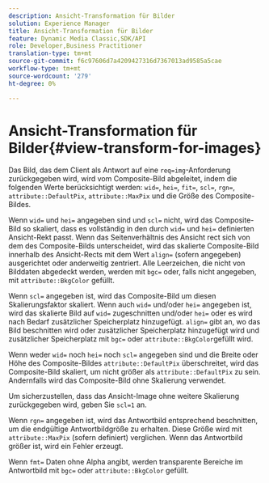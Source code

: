 ```yaml
---
description: Ansicht-Transformation für Bilder
solution: Experience Manager
title: Ansicht-Transformation für Bilder
feature: Dynamic Media Classic,SDK/API
role: Developer,Business Practitioner
translation-type: tm+mt
source-git-commit: f6c97606d7a4209427316d7367013ad9585a5cae
workflow-type: tm+mt
source-wordcount: '279'
ht-degree: 0%

---
```



# Ansicht-Transformation für Bilder{#view-transform-for-images}

Das Bild, das dem Client als Antwort auf eine `req=img`-Anforderung zurückgegeben wird, wird vom Composite-Bild abgeleitet, indem die folgenden Werte berücksichtigt werden: `wid=`, `hei=`, `fit=`, `scl=`, `rgn=`, `attribute::DefaultPix`, `attribute::MaxPix` und die Größe des Composite-Bildes.

Wenn `wid=` und `hei=` angegeben sind und `scl=` nicht, wird das Composite-Bild so skaliert, dass es vollständig in den durch `wid=` und `hei=` definierten Ansicht-Rekt passt. Wenn das Seitenverhältnis des Ansicht rect sich von dem des Composite-Bilds unterscheidet, wird das skalierte Composite-Bild innerhalb des Ansicht-Rects mit dem Wert `align=` (sofern angegeben) ausgerichtet oder anderweitig zentriert. Alle Leerzeichen, die nicht von Bilddaten abgedeckt werden, werden mit `bgc=` oder, falls nicht angegeben, mit `attribute::BkgColor` gefüllt.

Wenn `scl=` angegeben ist, wird das Composite-Bild um diesen Skalierungsfaktor skaliert. Wenn auch `wid=` und/oder `hei=` angegeben ist, wird das skalierte Bild auf `wid=` zugeschnitten und/oder `hei=` oder es wird nach Bedarf zusätzlicher Speicherplatz hinzugefügt. `align=` gibt an, wo das Bild beschnitten wird oder zusätzlicher Speicherplatz hinzugefügt wird und zusätzlicher Speicherplatz mit  `bgc=` oder  `attribute::BkgColor`gefüllt wird.

Wenn weder `wid=` noch `hei=` noch `scl=` angegeben sind und die Breite oder Höhe des Composite-Bildes `attribute::DefaultPix` überschreitet, wird das Composite-Bild skaliert, um nicht größer als `attribute::DefaultPix` zu sein. Andernfalls wird das Composite-Bild ohne Skalierung verwendet.

Um sicherzustellen, dass das Ansicht-Image ohne weitere Skalierung zurückgegeben wird, geben Sie `scl=1` an.

Wenn `rgn=` angegeben ist, wird das Antwortbild entsprechend beschnitten, um die endgültige Antwortbildgröße zu erhalten. Diese Größe wird mit `attribute::MaxPix` (sofern definiert) verglichen. Wenn das Antwortbild größer ist, wird ein Fehler erzeugt.

Wenn `fmt=` Daten ohne Alpha angibt, werden transparente Bereiche im Antwortbild mit `bgc=` oder `attribute::BkgColor` gefüllt.
